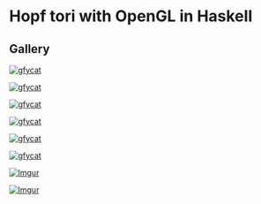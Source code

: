 # Hopf tori with OpenGL in Haskell

## Gallery

[![gfycat](https://thumbs.gfycat.com/LoathsomeOnlyIslandcanary-size_restricted.gif)](https://gfycat.com/LoathsomeOnlyIslandcanary)

[![gfycat](https://thumbs.gfycat.com/LeanAdmiredChinchilla-size_restricted.gif)](https://gfycat.com/LeanAdmiredChinchilla)

[![gfycat](https://thumbs.gfycat.com/ObviousOrnateIslandcanary-size_restricted.gif)](https://gfycat.com/ObviousOrnateIslandcanary)

[![gfycat](https://thumbs.gfycat.com/MasculineFlakyChevrotain-size_restricted.gif)](https://gfycat.com/MasculineFlakyChevrotain)

[![gfycat](https://thumbs.gfycat.com/DarlingObeseGannet-size_restricted.gif)](https://gfycat.com/DarlingObeseGannet)

[![gfycat](https://thumbs.gfycat.com/CleverFavoriteClam-size_restricted.gif)](https://gfycat.com/CleverFavoriteClam)

[![Imgur](https://i.imgur.com/zu4dwUC.png)](https://imgur.com/a/SEc5KZx)

[![Imgur](https://i.imgur.com/fguyLQp.png)](https://imgur.com/a/4upLH6f)
